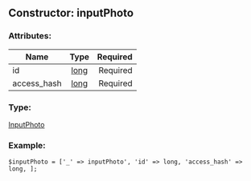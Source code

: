 ## Constructor: inputPhoto  

### Attributes:

| Name     |    Type       | Required |
|----------|:-------------:|---------:|
|id|[long](../types/long.md) | Required|
|access\_hash|[long](../types/long.md) | Required|
### Type: 

[InputPhoto](../types/InputPhoto.md)
### Example:

```
$inputPhoto = ['_' => inputPhoto', 'id' => long, 'access_hash' => long, ];
```